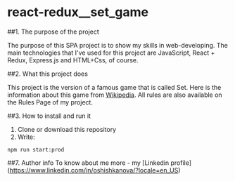 # react-redux__set_game

##1. The purpose of the project

The purpose of this SPA project is to show my skills in web-developing. The main technologies that I've used for this project are JavaScript, React + Redux, Express.js and HTML+Css, of course.

##2. What this project does

This project is the version of a famous game that is called Set. Here is the information about this game from [Wikipedia](https://en.wikipedia.org/wiki/Set_(card_game)).
All rules are also available on the Rules Page of my project.

##3. How to install and run it

1. Clone or download this repository
2. Write:
```
npm run start:prod
```

##7. Author info
To know about me more - my [Linkedin profile] (https://www.linkedin.com/in/oshishkanova/?locale=en_US)